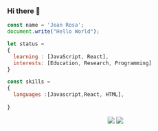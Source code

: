 ### Hi there 👋

```js
const name = 'Jean Rosa';
document.write("Hello World");

let status = 
{ 
  learning : [JavaScript, React],
  interests: [Education, Research, Programming]
}

const skills = 
{
  languages :[Javascript,React, HTML],
 
}

```


<div align="center">
  <a href="https://www.linkedin.com/in/jean-rosa-178703219/" target="_blank"><img src="https://img.shields.io/badge/-LinkedIn-%230077B5?style=for-the-badge&logo=linkedin&logoColor=white" target="_blank"></a>
  <a href = "mailto: jeancarlosrosa22@gmail.com"><img src="https://img.shields.io/badge/Gmail-D14836?style=for-the-badge&logo=gmail&logoColor=white" ></a>
</div>

